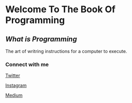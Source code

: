 # Welcome To The Book Of Programming

## ___What is Programming___

The art of writring instructions for a computer to execute.


### Connect with me

[Twitter](https://twitter.com/FullStackJQN)

[Instagram](https://www.instagram.com/j_queue_n/)

[Medium](https://jqn.medium.com/)